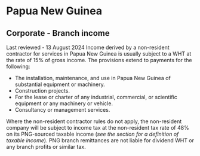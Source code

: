 # Papua New Guinea
## Corporate - Branch income
Last reviewed - 13 August 2024
Income derived by a non-resident contractor for services in Papua New Guinea is usually subject to a WHT at the rate of 15% of gross income. The provisions extend to payments for the following:
  * The installation, maintenance, and use in Papua New Guinea of substantial equipment or machinery. 
  * Construction projects. 
  * For the lease or charter of any industrial, commercial, or scientific equipment or any machinery or vehicle. 
  * Consultancy or management services. 


Where the non-resident contractor rules do not apply, the non-resident company will be subject to income tax at the non-resident tax rate of 48% on its PNG-sourced taxable income (_see the section for a definition of taxable income_).
PNG branch remittances are not liable for dividend WHT or any branch profits or similar tax.
